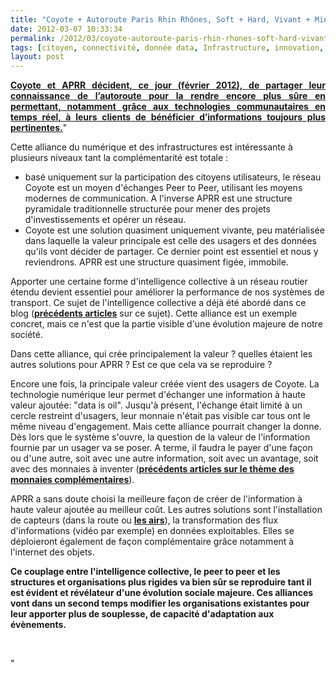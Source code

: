 ```yaml
---
title: "Coyote + Autoroute Paris Rhin Rhônes, Soft + Hard, Vivant + Minéral"
date: 2012-03-07 10:33:34
permalink: /2012/03/coyote-autoroute-paris-rhin-rhones-soft-hard-vivant-mineral.html
tags: [citoyen, connectivité, donnée data, Infrastructure, innovation, intelligence collective, internet, monnaie complémentaire, plate-forme, transition générationnelle]
layout: post
---
```


<p style="text-align: justify"><a href="https://gabrielplassat.github.io/transportsdufutur/wp-content/uploads/sites/6/2012/03/CPCoyote-APRR.pdf"" target=""_blank""><strong>Coyote et APRR décident, ce jour (février 2012), de partager leur connaissance de l’autoroute pour la rendre encore plus sûre en permettant, notamment grâce aux technologies communautaires en temps réel, à leurs clients de bénéficier d’informations toujours plus pertinentes.</strong></a>"</p> <p style=""text-align: justify"">Cette alliance du numérique et des infrastructures est intéressante à plusieurs niveaux tant la complémentarité est totale :</p> <ul> <li>basé uniquement sur la participation des citoyens utilisateurs, le réseau Coyote est un moyen d'échanges Peer to Peer, utilisant les moyens modernes de communication. A l'inverse APRR est une structure pyramidale traditionnelle structurée pour mener des projets d'investissements et opérer un réseau.</li> <li>Coyote est une solution quasiment uniquement vivante, peu matérialisée dans laquelle la valeur principale est celle des usagers et des données qu'ils vont décider de partager. Ce dernier point est essentiel et nous y reviendrons. APRR est une structure quasiment figée, immobile. </li></ul>  <!--more-->    <p style=""text-align: justify"">Apporter une certaine forme d'intelligence collective à un réseau routier étendu devient essentiel pour améliorer la performance de nos systèmes de transport. Ce sujet de l'intelligence collective a déjà été abordé dans ce blog (<a href="https://gabrielplassat.github.io/transportsdufutur/?s=intelligence+collective"" target=""_blank""><strong>précédents articles</strong></a> sur ce sujet). Cette alliance est un exemple concret, mais ce n'est que la partie visible d'une évolution majeure de notre société.</p> <p style=""text-align: justify"">Dans cette alliance, qui crée principalement la valeur ? quelles étaient les autres solutions pour APRR ? Est ce que cela va se reproduire ?</p> <p style=""text-align: justify"">Encore une fois, la principale valeur créée vient des usagers de Coyote. La technologie numérique leur permet d'échanger une information à haute valeur ajoutée: "data is oil". Jusqu'à présent, l'échange était limité à un cercle restreint d'usagers, leur monnaie n'était pas visible car tous ont le même niveau d'engagement. Mais cette alliance pourrait changer la donne. Dès lors que le système s'ouvre, la question de la valeur de l'information fournie par un usager va se poser. A terme, il faudra le payer d'une façon ou d'une autre, soit avec une autre information, soit avec un avantage, soit avec des monnaies à inventer (<a href="https://gabrielplassat.github.io/transportsdufutur/?s=monnaie+complementaire"" target=""_blank""><strong>précédents articles sur le thème des monnaies complémentaires</strong></a>).</p> <p style=""text-align: justify"">APRR a sans doute choisi la meilleure façon de créer de l'information à haute valeur ajoutée au meilleur coût. Les autres solutions sont l'installation de capteurs (dans la route ou <strong><a href=""http://www.fly-n-sense.com/"" target=""_blank"">les airs</a></strong>), la transformation des flux d'informations (vidéo par exemple) en données exploitables. Elles se déploieront également de façon complémentaire grâce notamment à l'internet des objets.</p> <p style=""text-align: justify""><strong>Ce couplage entre l'intelligence collective, le peer to peer et les structures et organisations plus rigides va bien sûr se reproduire tant il est évident et révélateur d'une évolution sociale majeure. Ces alliances vont dans un second temps modifier les organisations existantes pour leur apporter plus de souplesse, de capacité d'adaptation aux évènements. </strong></p> <p> </p>"
